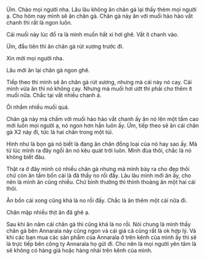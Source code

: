 Ừm.
Chào mọi người nha. Lâu lâu không ăn chân gà lại thấy thèm mọi người ạ. Cho hôm nay mình sẽ ăn chân gà. Chân gà này ăn với muối hảo hảo vắt chanh thì rất là ngon luôn.

Cái muối này lúc đổ ra là mình muốn hắt xì hơi ghê. Vắt ít chanh vào.

Ừm, đầu tiên thì ăn chân gà rút xương trước đi.

Xin mời mọi người nha.

Lâu mới ăn lại chân gà ngon ghê.

Tiếp theo thì mình sẽ ăn chân gà rút xương, nhưng mà cái này nó cay. Cái mình vừa ăn thì nó không cay. Nhưng mà muối hơi ướt thì phải cho thêm ít muối nữa. Chắc tại vắt nhiều chanh á.

Ôi nhầm nhiều muối quá.

Chân gà này mà chấm với muối hảo hảo vắt chanh ấy ăn nó lên một tầm cao mới luôn mọi người ạ, nó ngon hơn hẳn luôn ấy.
Ừm, tiếp theo sẽ ăn cái chân gà X2 này đi, tức là hai chân trong một túi.

Hình như là bọn gà nó biết là đang ăn chân đồng loại của nó hay sao ấy. Mà từ lúc mình ra đây ngồi ăn nó kêu quát trời luôn.
Mình đùa thôi, chắc là nó không biết đâu.

Thật ra ở đây mình có nhiều chân gà nhưng mà mình bày ra cho đẹp thôi chứ còn ăn tầm bốn cái là đã thấy no rồi đấy. Lâu lâu mình mới ăn ấy, cho nên là mình ăn cũng nhiều. Chứ bình thường thì thỉnh thoảng ăn một hai cái thôi.

Ăn bốn cái xong cũng khá là no rồi đấy. Chắc là ăn thêm một cái nữa đi.

Chân mập nhiều thịt ăn đã ghê ạ.

Sau khi ăn năm cái chân gà thì cũng khá là no rồi. Nói chung là mình thấy chân gà bên Annarala này cũng ngon và cái giá cả cũng rất là ok hợp lý. Và khi các bạn mua các sản phẩm của Annarala ở trên kênh của mình ấy thì sẽ là trực tiếp bên công ty Annarala họ gửi đi. Cho nên là mọi người yên tâm là sẽ không có hàng giả hoặc hàng nhái trên kênh của mình.